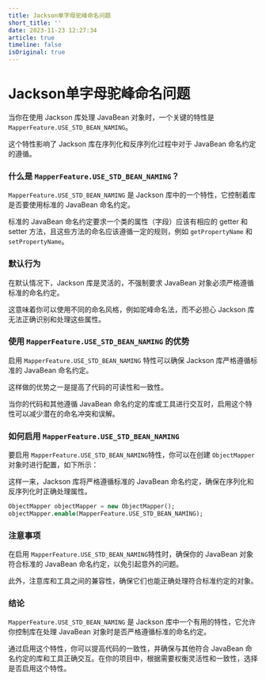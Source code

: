 ```yaml
---
title: Jackson单字母驼峰命名问题
short_title: ''
date: 2023-11-23 12:27:34
article: true
timeline: false
isOriginal: true
---
```



<!-- more -->


# Jackson单字母驼峰命名问题

当你在使用 Jackson 库处理 JavaBean 对象时，一个关键的特性是 `MapperFeature.USE_STD_BEAN_NAMING`​。

这个特性影响了 Jackson 库在序列化和反序列化过程中对于 JavaBean 命名约定的遵循。

### 什么是 `MapperFeature.USE_STD_BEAN_NAMING`​？

​`MapperFeature.USE_STD_BEAN_NAMING`​ 是 Jackson 库中的一个特性，它控制着库是否要使用标准的 JavaBean 命名约定。

标准的 JavaBean 命名约定要求一个类的属性（字段）应该有相应的 getter 和 setter 方法，且这些方法的命名应该遵循一定的规则，例如 `getPropertyName`​ 和 `setPropertyName`​。

### 默认行为

在默认情况下，Jackson 库是灵活的，不强制要求 JavaBean 对象必须严格遵循标准的命名约定。

这意味着你可以使用不同的命名风格，例如驼峰命名法，而不必担心 Jackson 库无法正确识别和处理这些属性。

### 使用 `MapperFeature.USE_STD_BEAN_NAMING`​ 的优势

启用 `MapperFeature.USE_STD_BEAN_NAMING`​ 特性可以确保 Jackson 库严格遵循标准的 JavaBean 命名约定。

这样做的优势之一是提高了代码的可读性和一致性。

当你的代码和其他遵循 JavaBean 命名约定的库或工具进行交互时，启用这个特性可以减少潜在的命名冲突和误解。

### 如何启用 `MapperFeature.USE_STD_BEAN_NAMING`​

要启用 `MapperFeature.USE_STD_BEAN_NAMING`​ 特性，你可以在创建 `ObjectMapper`​ 对象时进行配置，如下所示：

这样一来，Jackson 库将严格遵循标准的 JavaBean 命名约定，确保在序列化和反序列化时正确处理属性。

```sql
ObjectMapper objectMapper = new ObjectMapper();
objectMapper.enable(MapperFeature.USE_STD_BEAN_NAMING);
```

### 注意事项

在启用 `MapperFeature.USE_STD_BEAN_NAMING`​ 特性时，确保你的 JavaBean 对象符合标准的 JavaBean 命名约定，以免引起意外的问题。

此外，注意库和工具之间的兼容性，确保它们也能正确处理符合标准约定的对象。

### 结论

​`MapperFeature.USE_STD_BEAN_NAMING`​ 是 Jackson 库中一个有用的特性，它允许你控制库在处理 JavaBean 对象时是否严格遵循标准的命名约定。

通过启用这个特性，你可以提高代码的一致性，并确保与其他符合 JavaBean 命名约定的库和工具正确交互。在你的项目中，根据需要权衡灵活性和一致性，选择是否启用这个特性。
